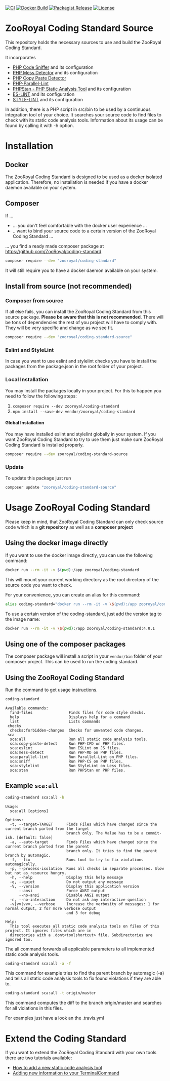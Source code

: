 [![CI](https://github.com/ZooRoyal/coding-standard-source/actions/workflows/continuous-integration.yml/badge.svg)](https://github.com/ZooRoyal/coding-standard-source/actions/workflows/continuous-integration.yml)
[![Docker Build](https://github.com/ZooRoyal/coding-standard-source/actions/workflows/docker-build.yml/badge.svg)](https://github.com/ZooRoyal/coding-standard-source/actions/workflows/docker-build.yml)
[![Packagist Release](https://img.shields.io/packagist/v/ZooRoyal/coding-standard-source.svg?longCache=true)](https://packagist.org/packages/zooroyal/coding-standard-source)
[![License](https://img.shields.io/packagist/l/ZooRoyal/coding-standard.svg?longCache=true)](/blob/master/LICENSE)

# ZooRoyal Coding Standard Source

This repository holds the necessary sources to use and build the ZooRoyal 
Coding Standard. 

It incorporates
* [PHP Code Sniffer](https://github.com/squizlabs/PHP_CodeSniffer) 
  and its configuration
* [PHP Mess Detector](https://github.com/phpmd/phpmd) and its configuration
* [PHP Copy Paste Detector](https://github.com/sebastianbergmann/phpcpd)
* [PHP-Parallel-Lint](https://github.com/JakubOnderka/PHP-Parallel-Lint)
* [PHPStan - PHP Static Analysis Tool](https://github.com/phpstan/phpstan) 
  and its configuration
* [ES-LINT](https://github.com/eslint/eslint) and its configuration
* [STYLE-LINT](https://github.com/stylelint/stylelint) and its configuration

In addition, there is a PHP script in src/bin to be used by a 
continuous integration tool of your choice. It searches your source code to 
find files to check with its static code analysis tools. Information about 
its usage can be found by calling it with -h option.

# Installation

## Docker

The ZooRoyal Coding Standard is designed to be used as a docker isolated 
application. Therefore, no installation is needed if you have a docker 
daemon available on your system. 
## Composer

If ...
* ... you don't feel comfortable with the docker user experience ... 
* .. want to bind your source code to a certain version of the ZooRoyal 
  Coding Standard ...

... you find a ready made composer package at https://github.com/ZooRoyal/coding-standard

```bash
composer require --dev "zooroyal/coding-standard"
```

It will still require you to have a docker daemon available on your system.

## Install from source (not recommended)

### Composer from source

If all else fails, you can install the ZooRoyal Coding Standard from this source 
package. **Please be aware that this is not recommended**. There will be 
tons of dependencies the rest of you project will have to comply with. They 
will be very specific and change as we see fit.

```bash
composer require --dev "zooroyal/coding-standard-source"
```

### Eslint and StyleLint

In case you want to use eslint and stylelint checks you have to install the packages from the package.json in the root folder of your project.

### Local Installation

You may install the packages locally in your project. For this to happen you need to follow the following  steps:

1. `composer require --dev zooroyal/coding-standard`
2. `npm install --save-dev vendor/zooroyal/coding-standard`

#### Global Installation

You may have installed eslint and stylelint globally in your system. If you want ZooRoyal Coding Standard to try to use them
 just make sure ZooRoyal Coding Standard is installed properly.

```bash
composer require --dev zooroyal/coding-standard-source
```

### Update

To update this package just run

```bash
composer update "zooroyal/coding-standard-source"
```

# Usage ZooRoyal Coding Standard

Please keep in mind, that ZooRoyal Coding Standard can only check source 
code which is a **git repository** as well as a **composer project**

## Using the docker image directly

If you want to use the docker image directly, you can use the following command:

```bash
docker run --rm -it -v $(pwd):/app zooroyal/coding-standard
```

This will mount your current working directory as the root directory of the 
source code you want to check.

For your convenience, you can create an alias for this command:
```bash
alias coding-standard="docker run --rm -it -v \$(pwd):/app zooroyal/coding-standard"
```

To use a certain version of the coding-standard, just add the version tag to the image name:
```bash
docker run --rm -it -v \$(pwd):/app zooroyal/coding-standard:4.0.1
```

## Using one of the composer packages

The composer package will install a script in your `vendor/bin` folder of 
your composer project. This can be used to run the coding standard.

## Using the ZooRoyal Coding Standard

Run the command to get usage instructions.
```bash
coding-standard
```
```
Available commands:
  find-files                Finds files for code style checks.
  help                      Displays help for a command
  list                      Lists commands
 checks
  checks:forbidden-changes  Checks for unwanted code changes.
 sca
  sca:all                   Run all static code analysis tools.
  sca:copy-paste-detect     Run PHP-CPD on PHP files.
  sca:eslint                Run ESLint on JS files.
  sca:mess-detect           Run PHP-MD on PHP files.
  sca:parallel-lint         Run Parallel-Lint on PHP files.
  sca:sniff                 Run PHP-CS on PHP files.
  sca:stylelint             Run StyleLint on Less files.
  sca:stan                  Run PHPStan on PHP files.
```

## Example `sca:all`

```bash
coding-standard sca:all -h
```
```
Usage:
  sca:all [options]

Options:
  -t, --target=TARGET      Finds Files which have changed since the current branch parted from the target
                           branch only. The Value has to be a commit-ish. [default: false]
  -a, --auto-target        Finds Files which have changed since the current branch parted from the parent
                           branch only. It tries to find the parent branch by automagic.
  -f, --fix                Runs tool to try to fix violations automagically.
  -p, --process-isolation  Runs all checks in separate processes. Slow but not as resource hungry.
  -h, --help               Display this help message
  -q, --quiet              Do not output any message
  -V, --version            Display this application version
      --ansi               Force ANSI output
      --no-ansi            Disable ANSI output
  -n, --no-interaction     Do not ask any interactive question
  -v|vv|vvv, --verbose     Increase the verbosity of messages: 1 for normal output, 2 for more verbose output
                           and 3 for debug

Help:
  This tool executes all static code analysis tools on files of this project. It ignores files which are in
  directories with a .dont<toolshortcut> file. Subdirectories are ignored too.
```

The all command forwards all applicable parameters to all implemented static code analysis tools.

```bash
coding-standard sca:all -a -f
```

This command for example tries to find the parent branch by automagic (-a) and tells all static code analysis
tools to fix found violations if they are able to.

```bash
coding-standard sca:all -t origin/master
```

This command computes the diff to the branch origin/master and searches for all violations in this files.

For examples just have a look an the .travis.yml

# Extend the Coding Standard

If you want to extend the ZooRoyal Coding Standard with your own tools there are two 
tutorials available:

* [How to add a new static code analysis tool](doc/howto/HowToAddANewTool.md)
* [Adding new information to your TerminalCommand](doc/howto/HowToAddInformationSources.md)